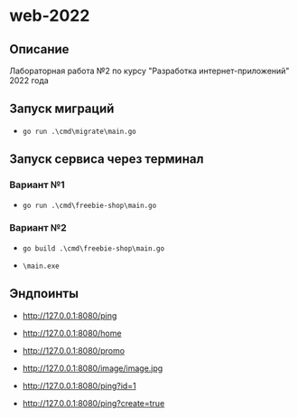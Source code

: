 # web-2022

## Описание
Лабораторная работа №2 по курсу "Разработка интернет-приложений" 2022 года

## Запуск миграций
- `go run .\cmd\migrate\main.go`

## Запуск сервиса через терминал

### Вариант №1
- `go run .\cmd\freebie-shop\main.go`

### Вариант №2
- `go build .\cmd\freebie-shop\main.go`

- `\main.exe`

## Эндпоинты
- http://127.0.0.1:8080/ping

- http://127.0.0.1:8080/home

- http://127.0.0.1:8080/promo

- http://127.0.0.1:8080/image/image.jpg

- http://127.0.0.1:8080/ping?id=1

- http://127.0.0.1:8080/ping?create=true






